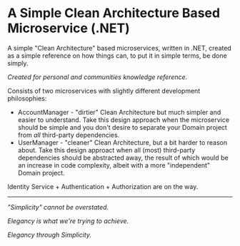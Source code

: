 # A Simple Clean Architecture Based Microservice (.NET)
A simple "Clean Architecture" based microservices, written in .NET, created as a simple reference on how things can, to put it in simple terms, be done simply.

<i>Created for personal and communities knowledge reference.</i>

Consists of two microservices with slightly different development philosophies:
- AccountManager - "dirtier" Clean Architecture but much simpler and easier to understand. Take this design approach when the microservice should be simple and you don't desire to separate your Domain project from <i>all</i> third-party dependencies. 
- UserManager - "cleaner" Clean Architecture, but a bit harder to reason about. Take this design approact when all (most) third-party dependencies should be abstracted away, the result of which would be an increase in code complexity, albeit with a more "independent" Domain project.

Identity Service + Authentication + Authorization are on the way.

-----------------------------------------------------------------------------------------------------------------------------------------------
<i>"Simplicity" cannot be overstated.

Elegancy is what we're trying to achieve.

Elegancy through Simplicity.</i>

